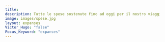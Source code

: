 ```yaml
---
title: 
description: Tutte le spese sostenute fino ad oggi per il nostro viaggio
image: images/spese.jpg
layout: expanses
Victor_Hugo: "false"
Focus_Keyword: "expanses"
---
```

